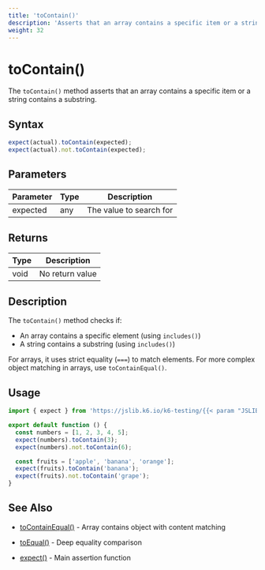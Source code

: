 ```yaml
---
title: 'toContain()'
description: 'Asserts that an array contains a specific item or a string contains a substring'
weight: 32
---
```


# toContain()

The `toContain()` method asserts that an array contains a specific item or a string contains a substring.

## Syntax

<!-- eslint-skip -->

```javascript
expect(actual).toContain(expected);
expect(actual).not.toContain(expected);
```

## Parameters

| Parameter | Type | Description             |
| --------- | ---- | ----------------------- |
| expected  | any  | The value to search for |

## Returns

| Type | Description     |
| ---- | --------------- |
| void | No return value |

## Description

The `toContain()` method checks if:

- An array contains a specific element (using `includes()`)
- A string contains a substring (using `includes()`)

For arrays, it uses strict equality (`===`) to match elements. For more complex object matching in arrays, use `toContainEqual()`.

## Usage

```javascript
import { expect } from 'https://jslib.k6.io/k6-testing/{{< param "JSLIB_TESTING_VERSION" >}}/index.js';

export default function () {
  const numbers = [1, 2, 3, 4, 5];
  expect(numbers).toContain(3);
  expect(numbers).not.toContain(6);

  const fruits = ['apple', 'banana', 'orange'];
  expect(fruits).toContain('banana');
  expect(fruits).not.toContain('grape');
}
```

## See Also

- [toContainEqual()](https://grafana.com/docs/k6/<K6_VERSION>/javascript-api/jslib/k6-testing/non-retrying-assertions/tocontainequal) - Array contains object with content matching

- [toEqual()](https://grafana.com/docs/k6/<K6_VERSION>/javascript-api/jslib/k6-testing/non-retrying-assertions/toequal) - Deep equality comparison
- [expect()](https://grafana.com/docs/k6/<K6_VERSION>/javascript-api/jslib/k6-testing/expect) - Main assertion function
